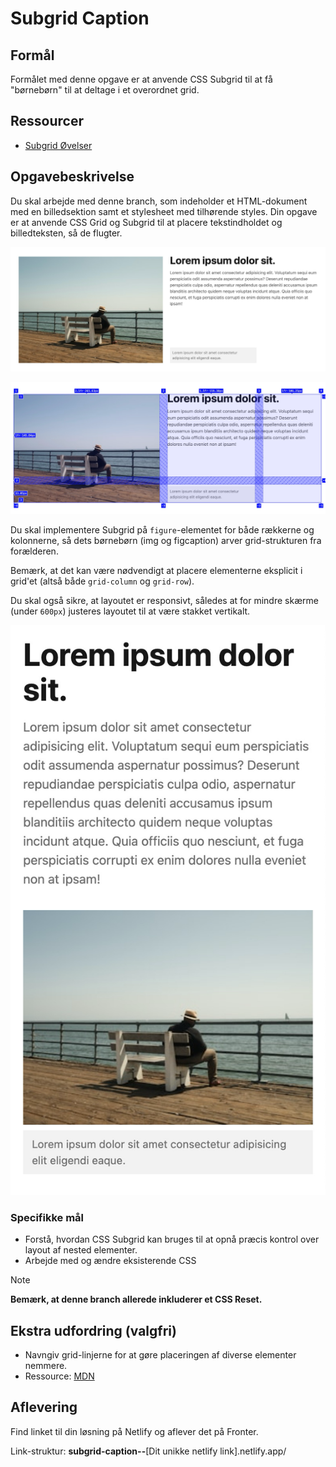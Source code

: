 # **Subgrid Caption**

## Formål

Formålet med denne opgave er at anvende CSS Subgrid til at få "børnebørn" til at deltage i et overordnet grid.

## Ressourcer

- [Subgrid Øvelser](https://exercssises.vercel.app/subgrid)

## Opgavebeskrivelse

Du skal arbejde med denne branch, som indeholder et HTML-dokument med en billedsektion samt et stylesheet med tilhørende styles. Din opgave er at anvende CSS Grid og Subgrid til at placere tekstindholdet og billedteksten, så de flugter.

![Subgrid Caption](./assets/subgrid-caption.png)

![Subgrid Caption - Grid](./assets/sb-grid.png)

Du skal implementere Subgrid på `figure`-elementet for både rækkerne og kolonnerne, så dets børnebørn (img og figcaption) arver grid-strukturen fra forælderen.

Bemærk, at det kan være nødvendigt at placere elementerne eksplicit i grid'et (altså både `grid-column` og `grid-row`).

Du skal også sikre, at layoutet er responsivt, således at for mindre skærme (under `600px`) justeres layoutet til at være stakket vertikalt.

![Mobil-layout](./assets/sb-responsive.png)

### Specifikke mål

- Forstå, hvordan CSS Subgrid kan bruges til at opnå præcis kontrol over layout af nested elementer.
- Arbejde med og ændre eksisterende CSS

> [!NOTE]  
> **Bemærk, at denne branch allerede inkluderer et CSS Reset.**

## Ekstra udfordring (valgfri)

- Navngiv grid-linjerne for at gøre placeringen af diverse elementer nemmere.
- Ressource: [MDN](https://developer.mozilla.org/en-US/docs/Glossary/Grid_Lines#naming_lines)

## Aflevering

Find linket til din løsning på Netlify og aflever det på Fronter.

Link-struktur: **subgrid-caption--**[Dit unikke netlify link].netlify.app/
